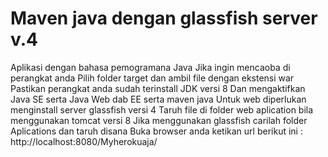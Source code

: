 # Maven java dengan glassfish server v.4
Aplikasi dengan bahasa pemogramana Java
Jika ingin mencaoba di perangkat anda 
Pilih folder target dan ambil file dengan ekstensi war
Pastikan perangkat anda sudah terinstall JDK versi 8
Dan mengaktifkan Java SE serta Java Web dab EE serta maven java
Untuk web diperlukan menginstall server glassfish versi 4
Taruh file di folder web aplication bila menggunakan tomcat versi 8
Jika menggunakan glassfish carilah folder Aplications dan taruh disana
Buka browser anda ketikan url berikut ini : http://localhost:8080/Myherokuaja/
